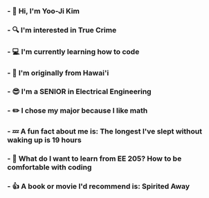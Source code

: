### - 👋 Hi, I'm Yoo-Ji Kim
### - :mag: I'm interested in True Crime
### - :computer: I'm currently learning how to code
### - :hibiscus: I'm originally from Hawai'i
### - :sunglasses: I'm a SENIOR in Electrical Engineering
### - :pencil2: I chose my major because I like math
### - :zzz: A fun fact about me is: The longest I've slept without waking up is 19 hours
### - 🤔 What do I want to learn from EE 205? How to be comfortable with coding
### - :+1: A book or movie I'd recommend is: Spirited Away

<!--
**Yoo-Ji/Yoo-Ji** is a ✨ _special_ ✨ repository because its `README.md` (this file) appears on your GitHub profile.

Here are some ideas to get you started:

- 🔭 I’m currently working on ...
- 🌱 I’m currently learning ...
- 👯 I’m looking to collaborate on ...
- 🤔 I’m looking for help with ...
- 💬 Ask me about ...
- 📫 How to reach me: ...
- 😄 Pronouns: ...
- ⚡ Fun fact: ...
-->
